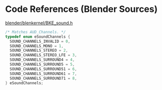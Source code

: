 # Code References (Blender Sources)

[blender/blenkernel/BKE_sound.h](https://github.com/blender/blender/blob/master/source/blender/blenkernel/BKE_sound.h)

```c++
/* Matches AUD_Channels. */
typedef enum eSoundChannels {
  SOUND_CHANNELS_INVALID = 0,
  SOUND_CHANNELS_MONO = 1,
  SOUND_CHANNELS_STEREO = 2,
  SOUND_CHANNELS_STEREO_LFE = 3,
  SOUND_CHANNELS_SURROUND4 = 4,
  SOUND_CHANNELS_SURROUND5 = 5,
  SOUND_CHANNELS_SURROUND51 = 6,
  SOUND_CHANNELS_SURROUND61 = 7,
  SOUND_CHANNELS_SURROUND71 = 8,
} eSoundChannels;

```
